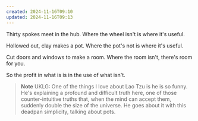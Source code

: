```yaml
---
created: 2024-11-16T09:10
updated: 2024-11-16T09:13
---
```



Thirty spokes
meet in the hub.
Where the wheel isn't
is where it's useful.

Hollowed out,
clay makes a pot.
Where the pot's not
is where it's useful.

Cut doors and windows
to make a room.
Where the room isn't,
there's room for you.

So the profit in what is
is in the use of what isn't.


> **Note** UKLG: One of the things I love about Lao Tzu is he is so funny. He's explaining a profound and difficult truth here, one of those counter-intuitive truths that, when the mind can accept them, suddenly double the size of the universe. He goes about it with this deadpan simplicity, talking about pots.


